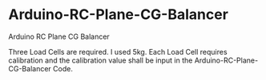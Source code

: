 # Arduino-RC-Plane-CG-Balancer
Arduino RC Plane CG Balancer

Three Load Cells are required. I used 5kg.
Each Load Cell requires calibration and the calibration value shall be input in the Arduino-RC-Plane-CG-Balancer Code.
